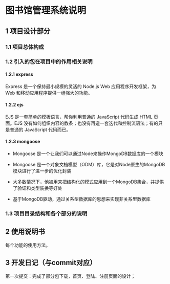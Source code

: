 # 图书馆管理系统说明

## 1 项目设计部分

### 1.1 项目总体构成



### 1.2 引入的包在项目中的作用相关说明

#### 1.2.1 express

Express 是一个保持最小规模的灵活的 Node.js Web 应用程序开发框架，为 Web 和移动应用程序提供一组强大的功能。

#### 1.2.2 ejs

EJS 是一套简单的模板语言，帮你利用普通的 JavaScript 代码生成 HTML 页面。EJS 没有如何组织内容的教条；也没有再造一套迭代和控制流语法；有的只是普通的 JavaScript 代码而已。

#### 1.2.3 mongoose

- Mongoose 是一个让我们可以通过Node来操作MongoDB数据库的一个模块

- Mongoose 是一个对象文档模型（ODM）库，它是对Node原生的MongoDB模块进行了进一步的优化封装

- 大多数情况下，他被用来把结构化的模式应用到一个MongoDB集合，并提供了验证和类型装换等好处

- 基于MongoDB驱动，通过关系型数据库的思想来实现非关系型数据库

  

### 1.3 项目目录结构和各个部分的说明



## 2 使用说明书 

每个功能的使用方法。



## 3 开发日记（与commit对应）

第一次提交：完成了部分包下载，首页、登陆、注册页面的设计；
